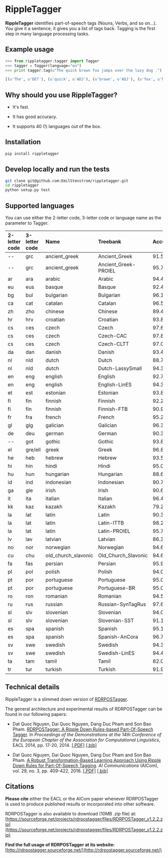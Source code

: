 # RippleTagger

**RippleTagger** identifies part-of-speech tags (Nouns, Verbs, and so on...). You give it a sentence, it gives you a list of tags back. Tagging is the first step in many language processing tasks.

## Example usage

```python
>>> from rippletagger.tagger import Tagger
>>> tagger = Tagger(language="en")
>>> print tagger.tag(u"The quick brown fox jumps over the lazy dog .")

[(u'The', u'DET'), (u'quick', u'ADJ'), (u'brown', u'ADJ'), (u'fox', u'NOUN'), (u'jumps', u'NOUN'), (u'over', u'ADP'), (u'the', u'DET'), (u'lazy', u'ADJ'), (u'dog', u'NOUN'), (u'.', u'PUNCT')]
```

## Why should you use RippleTagger?

- It's fast.

- It has good accuracy.

- It supports 40 (!) languages out of the box.

## Installation

```bash
pip install rippletagger
```

## Develop locally and run the tests

```bash
git clone git@github.com:EmilStenstrom/rippletagger.git
cd rippletagger
python setup.py test
```

## Supported languages

You can use either the 2-letter code, 3-letter code or language name as the parameter to Tagger.

2-letter code | 3-letter code | Name | Treebank | Accuracy
:------- | :------- | :------- | :------- | :-------
-- | grc | ancient_greek | Ancient_Greek | 91.56865075
-- | grc | ancient_greek | Ancient_Greek-PROIEL | 95.71938169
ar | ara | arabic | Arabic | 94.414521
eu | eus | basque | Basque | 92.42635595
bg | bul | bulgarian | Bulgarian | 96.1294013
ca | cat | catalan | Catalan | 96.51742106
zh | zho | chinese | Chinese | 89.45221445
hr | hrv | croatian | Croatian | 93.86666667
cs | ces | czech | Czech | 97.67695433
cs | ces | czech | Czech-CAC | 97.82568807
cs | ces | czech | Czech-CLTT | 97.00802724
da | dan | danish | Danish | 93.47382733
nl | nld | dutch | Dutch | 88.75577614
nl | nld | dutch | Dutch-LassySmall | 94.36650592
en | eng | english | English | 92.70401658
en | eng | english | English-LinES | 94.39924537
et | est | estonian | Estonian | 93.83607943
fi | fin | finnish | Finnish | 92.2428884
fi | fin | finnish | Finnish-FTB | 90.9631537
fr | fra | french | French | 95.22884882
gl | glg | galician | Galician | 96.3053856
de | deu | german | German | 90.39729092
-- | got | gothic | Gothic | 93.85420706
el | gre/ell | greek | Greek | 96.85956246
he | heb | hebrew | Hebrew | 93.5171585
hi | hin | hindi | Hindi | 95.02399097
hu | hun | hungarian | Hungarian | 88.68949233
id | ind | indonesian | Indonesian | 90.74702886
ga | gle | irish | Irish | 90.60455378
it | ita | italian | Italian | 96.48434167
kk | kaz | kazakh | Kazakh | 79.22077922
la | lat | latin | Latin | 90.39735099
la | lat | latin | Latin-ITTB | 98.24373855
la | lat | latin | Latin-PROIEL | 95.78693144
lv | lav | latvian | Latvian | 86.34880803
no | nor | norwegian | Norwegian | 94.60278351
cu | chu | old_church_slavonic | Old_Church_Slavonic | 94.62492617
fa | fas | persian | Persian | 95.99826281
pl | pol | polish | Polish | 94.0848991
pt | por | portuguese | Portuguese | 95.08144363
pt | por | portuguese | Portuguese-BR | 95.08798152
ro | ron | romanian | Romanian | 94.51972789
ru | rus | russian | Russian-SynTagRus | 97.65354521
sl | slv | slovenian | Slovenian | 94.02687904
sl | slv | slovenian | Slovenian-SST | 91.15554049
es | spa | spanish | Spanish | 95.12795276
es | spa | spanish | Spanish-AnCora | 96.78868917
sv | swe | swedish | Swedish | 94.39564215
sv | swe | swedish | Swedish-LinES | 94.47010209
ta | tam | tamil | Tamil | 82.08886853
tr | tur | turkish | Turkish | 91.92623412

## Technical details

RippleTagger is a slimmed down version of [RDRPOSTagger](https://github.com/datquocnguyen/RDRPOSTagger).

The general architecture and experimental results of RDRPOSTagger can be found in our following papers:

- Dat Quoc Nguyen, Dai Quoc Nguyen, Dang Duc Pham and Son Bao Pham. [RDRPOSTagger: A Ripple Down Rules-based Part-Of-Speech Tagger](http://www.aclweb.org/anthology/E14-2005). In *Proceedings of the Demonstrations at the 14th Conference of the European Chapter of the Association for Computational Linguistics*, EACL 2014, pp. 17-20, 2014. [[.PDF]](http://www.aclweb.org/anthology/E14-2005) [[.bib]](http://www.aclweb.org/anthology/E14-2005.bib)

- Dat Quoc Nguyen, Dai Quoc Nguyen, Dang Duc Pham and Son Bao Pham. [A Robust Transformation-Based Learning Approach Using Ripple Down Rules for Part-Of-Speech Tagging](http://content.iospress.com/articles/ai-communications/aic698). *AI Communications* (AICom), vol. 29, no. 3, pp. 409-422, 2016. [[.PDF]](http://arxiv.org/pdf/1412.4021.pdf) [[.bib]](http://rdrpostagger.sourceforge.net/AICom.bib)

## Citations

**Please cite** either the EACL or the AICom paper whenever RDRPOSTagger is used to produce published results or incorporated into other software.

RDRPOSTagger is also available to download (10MB .zip file) at: [https://sourceforge.net/projects/rdrpostagger/files/RDRPOSTagger_v1.2.2.zip](https://sourceforge.net/projects/rdrpostagger/files/RDRPOSTagger_v1.2.2.zip)

**Find the full usage of RDRPOSTagger at its website:** [http://rdrpostagger.sourceforge.net/](http://rdrpostagger.sourceforge.net/)


